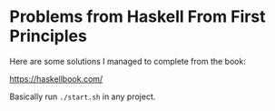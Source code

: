 # Problems from Haskell From First Principles

Here are some solutions I managed to complete from the book:

https://haskellbook.com/

Basically run `./start.sh` in any project.